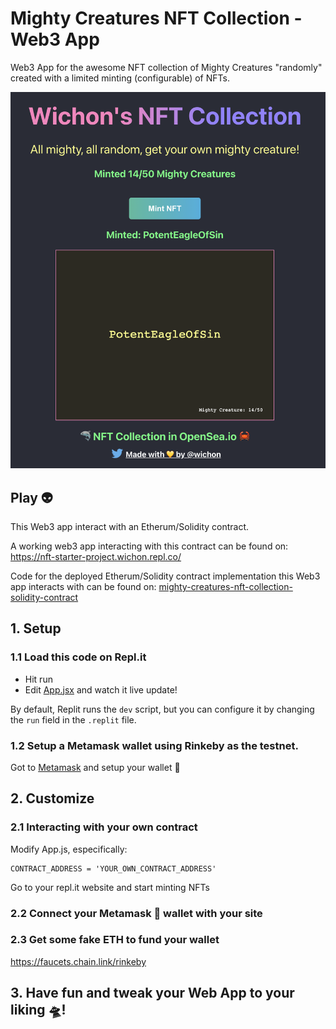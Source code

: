 # Mighty Creatures NFT Collection - Web3 App

Web3 App for the awesome NFT collection of Mighty Creatures "randomly" created with a limited minting (configurable) of NFTs.

![Web3 App Demo](web3-app-demo.png "Title")

## Play 👽

This Web3 app interact with an Etherum/Solidity contract.

A working web3 app interacting with this contract can be found on: https://nft-starter-project.wichon.repl.co/

Code for the deployed Etherum/Solidity contract implementation this Web3 app interacts with can be found on: [mighty-creatures-nft-collection-solidity-contract](https://github.com/wichon/mighty-creatures-nft-collection-solidity-contract)

## 1. Setup

### 1.1 Load this code on Repl.it

- Hit run
- Edit [App.jsx](#src/App.jsx) and watch it live update!

By default, Replit runs the `dev` script, but you can configure it by changing the `run` field in the `.replit` file.

### 1.2 Setup a Metamask wallet using Rinkeby as the testnet.

Got to [Metamask](https://metamask.io/) and setup your wallet 🦊

## 2. Customize

### 2.1 Interacting with your own contract

Modify App.js, especifically:

```
CONTRACT_ADDRESS = 'YOUR_OWN_CONTRACT_ADDRESS'
```

Go to your repl.it website and start minting NFTs

### 2.2 Connect your Metamask 🦊 wallet with your site

### 2.3 Get some fake ETH to fund your wallet

https://faucets.chain.link/rinkeby

## 3. Have fun and tweak your Web App to your liking 🛸!